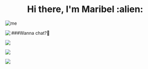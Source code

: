 <h1 align="center">Hi there, I'm Maribel :alien:</h1>

![me](https://github.com/maribelbhf/maribelbhf/blob/master/assets/resume.gif)



<img align="left" src="https://github-readme-stats.vercel.app/api?username=maribelbhf&theme=tokyonight&show_icons=true"/>



###Wanna chat?:full_moon_with_face:

![](https://img.shields.io/badge/maribelbhf-7289DA?style=flat-square&logo=discord&logoColor=white)

[![](https://img.shields.io/badge/Linkedin-blue?style=flat-square&logo=linkedin&logoColor=white)](https://www.linkedin.com/in/maribelhernandez94/)

[![](https://img.shields.io/badge/maribelbhf@gmail.com-red?style=flat-square&logo=gmail&logoColor=white)](mailto:maribelbhf@gmail.com)

